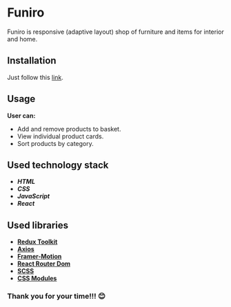 # Funiro

Funiro is responsive (adaptive layout) shop of furniture and items for interior and home.

## Installation

Just follow this [link](https://jnmmt.github.io/funiro/).

## Usage

__User can:__
- Add and remove products to basket.
- View individual product cards.
- Sort products by category.

## Used technology stack

- ___HTML___
- ___CSS___
- ___JavaScript___
- ___React___

## Used libraries

- __[Redux Toolkit](https://redux-toolkit.js.org/)__
- __[Axios](https://axios-http.com/docs/intro)__
- __[Framer-Motion](https://www.framer.com/motion/)__
- __[React Router Dom](https://reactrouter.com/en/main)__
- __[SCSS](https://sass-lang.com/)__
- __[CSS Modules](https://github.com/css-modules/css-modules)__

### Thank you for your time!!! 😊